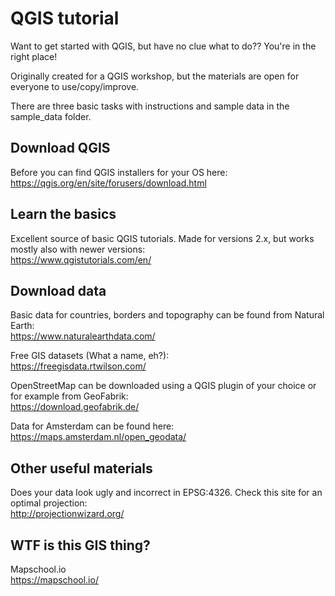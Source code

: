 # QGIS tutorial
Want to get started with QGIS, but have no clue what to do?? You're in the right place! 

Originally created for a QGIS workshop, but the materials are open for everyone to use/copy/improve.  

There are three basic tasks with instructions and sample data in the sample_data folder.

## Download QGIS
Before you can find QGIS installers for your OS here:  
https://qgis.org/en/site/forusers/download.html

## Learn the basics
Excellent source of basic QGIS tutorials. Made for versions 2.x, but works mostly also with newer versions:  
https://www.qgistutorials.com/en/

## Download data
Basic data for countries, borders and topography can be found from Natural Earth:  
https://www.naturalearthdata.com/

Free GIS datasets (What a name, eh?):  
https://freegisdata.rtwilson.com/

OpenStreetMap can be downloaded using a QGIS plugin of your choice or for example from GeoFabrik:  
https://download.geofabrik.de/

Data for Amsterdam can be found here:  
https://maps.amsterdam.nl/open_geodata/

## Other useful materials  
Does your data look ugly and incorrect in EPSG:4326. Check this site for an optimal projection:  
http://projectionwizard.org/

## WTF is this GIS thing?
Mapschool.io  
https://mapschool.io/
